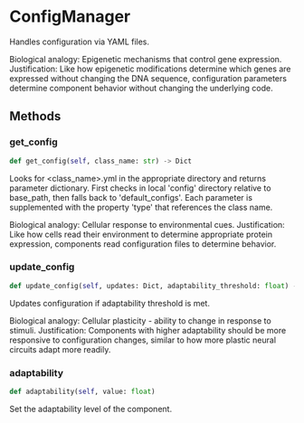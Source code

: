 # ConfigManager

Handles configuration via YAML files.

Biological analogy: Epigenetic mechanisms that control gene expression.
Justification: Like how epigenetic modifications determine which genes are expressed
without changing the DNA sequence, configuration parameters determine component
behavior without changing the underlying code.

## Methods

### get_config

```python
def get_config(self, class_name: str) -> Dict
```

Looks for <class_name>.yml in the appropriate directory and returns parameter dictionary.
First checks in local 'config' directory relative to base_path, then falls back to 'default_configs'.
Each parameter is supplemented with the property 'type' that references the class name.

Biological analogy: Cellular response to environmental cues.
Justification: Like how cells read their environment to determine appropriate
protein expression, components read configuration files to determine behavior.

### update_config

```python
def update_config(self, updates: Dict, adaptability_threshold: float) -> bool
```

Updates configuration if adaptability threshold is met.

Biological analogy: Cellular plasticity - ability to change in response to stimuli.
Justification: Components with higher adaptability should be more responsive to
configuration changes, similar to how more plastic neural circuits adapt more readily.

### adaptability

```python
def adaptability(self, value: float)
```

Set the adaptability level of the component.

